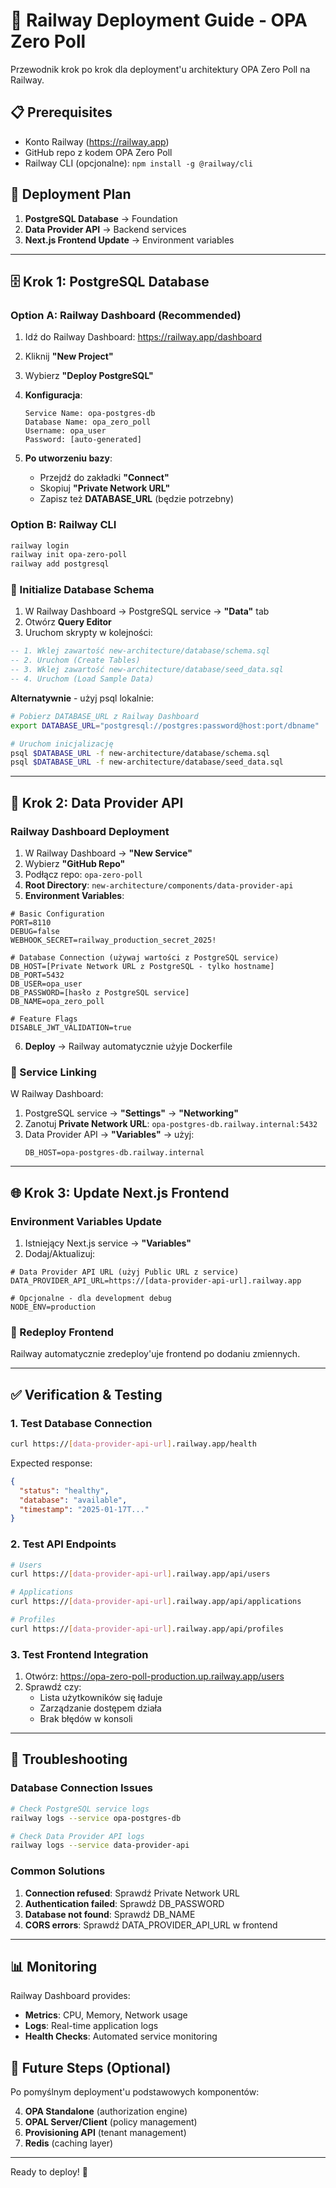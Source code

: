 # 🚀 Railway Deployment Guide - OPA Zero Poll

Przewodnik krok po krok dla deployment'u architektury OPA Zero Poll na Railway.

## 📋 Prerequisites

- Konto Railway (https://railway.app)
- GitHub repo z kodem OPA Zero Poll
- Railway CLI (opcjonalne): `npm install -g @railway/cli`

## 🎯 Deployment Plan

1. **PostgreSQL Database** → Foundation
2. **Data Provider API** → Backend services  
3. **Next.js Frontend Update** → Environment variables

---

## 🗄️ Krok 1: PostgreSQL Database

### Option A: Railway Dashboard (Recommended)

1. Idź do Railway Dashboard: https://railway.app/dashboard
2. Kliknij **"New Project"**
3. Wybierz **"Deploy PostgreSQL"**
4. **Konfiguracja**:
   ```
   Service Name: opa-postgres-db
   Database Name: opa_zero_poll
   Username: opa_user
   Password: [auto-generated]
   ```

5. **Po utworzeniu bazy**:
   - Przejdź do zakładki **"Connect"**
   - Skopiuj **"Private Network URL"** 
   - Zapisz też **DATABASE_URL** (będzie potrzebny)

### Option B: Railway CLI
```bash
railway login
railway init opa-zero-poll
railway add postgresql
```

### 🔧 Initialize Database Schema

1. W Railway Dashboard → PostgreSQL service → **"Data"** tab
2. Otwórz **Query Editor**
3. Uruchom skrypty w kolejności:
   
```sql
-- 1. Wklej zawartość new-architecture/database/schema.sql
-- 2. Uruchom (Create Tables)
-- 3. Wklej zawartość new-architecture/database/seed_data.sql  
-- 4. Uruchom (Load Sample Data)
```

**Alternatywnie** - użyj psql lokalnie:
```bash
# Pobierz DATABASE_URL z Railway Dashboard
export DATABASE_URL="postgresql://postgres:password@host:port/dbname"

# Uruchom inicjalizację
psql $DATABASE_URL -f new-architecture/database/schema.sql
psql $DATABASE_URL -f new-architecture/database/seed_data.sql
```

---

## 🔧 Krok 2: Data Provider API

### Railway Dashboard Deployment

1. W Railway Dashboard → **"New Service"**
2. Wybierz **"GitHub Repo"** 
3. Podłącz repo: `opa-zero-poll` 
4. **Root Directory**: `new-architecture/components/data-provider-api`
5. **Environment Variables**:

```env
# Basic Configuration
PORT=8110
DEBUG=false
WEBHOOK_SECRET=railway_production_secret_2025!

# Database Connection (używaj wartości z PostgreSQL service)
DB_HOST=[Private Network URL z PostgreSQL - tylko hostname]
DB_PORT=5432
DB_USER=opa_user
DB_PASSWORD=[hasło z PostgreSQL service]
DB_NAME=opa_zero_poll

# Feature Flags
DISABLE_JWT_VALIDATION=true
```

6. **Deploy** → Railway automatycznie użyje Dockerfile

### 🔗 Service Linking 

W Railway Dashboard:
1. PostgreSQL service → **"Settings"** → **"Networking"** 
2. Zanotuj **Private Network URL**: `opa-postgres-db.railway.internal:5432`
3. Data Provider API → **"Variables"** → użyj:
   ```
   DB_HOST=opa-postgres-db.railway.internal
   ```

---

## 🌐 Krok 3: Update Next.js Frontend

### Environment Variables Update

1. Istniejący Next.js service → **"Variables"**
2. Dodaj/Aktualizuj:

```env
# Data Provider API URL (użyj Public URL z service)
DATA_PROVIDER_API_URL=https://[data-provider-api-url].railway.app

# Opcjonalne - dla development debug
NODE_ENV=production
```

### 🚀 Redeploy Frontend

Railway automatycznie zredeploy'uje frontend po dodaniu zmiennych.

---

## ✅ Verification & Testing

### 1. Test Database Connection
```bash
curl https://[data-provider-api-url].railway.app/health
```

Expected response:
```json
{
  "status": "healthy",
  "database": "available",
  "timestamp": "2025-01-17T..."
}
```

### 2. Test API Endpoints
```bash
# Users
curl https://[data-provider-api-url].railway.app/api/users

# Applications
curl https://[data-provider-api-url].railway.app/api/applications

# Profiles  
curl https://[data-provider-api-url].railway.app/api/profiles
```

### 3. Test Frontend Integration
1. Otwórz: https://opa-zero-poll-production.up.railway.app/users
2. Sprawdź czy:
   - Lista użytkowników się ładuje
   - Zarządzanie dostępem działa  
   - Brak błędów w konsoli

---

## 🔧 Troubleshooting

### Database Connection Issues
```bash
# Check PostgreSQL service logs
railway logs --service opa-postgres-db

# Check Data Provider API logs  
railway logs --service data-provider-api
```

### Common Solutions
1. **Connection refused**: Sprawdź Private Network URL
2. **Authentication failed**: Sprawdź DB_PASSWORD  
3. **Database not found**: Sprawdź DB_NAME
4. **CORS errors**: Sprawdź DATA_PROVIDER_API_URL w frontend

---

## 📊 Monitoring

Railway Dashboard provides:
- **Metrics**: CPU, Memory, Network usage
- **Logs**: Real-time application logs
- **Health Checks**: Automated service monitoring

## 🔄 Future Steps (Optional)

Po pomyślnym deployment'u podstawowych komponentów:

4. **OPA Standalone** (authorization engine)
5. **OPAL Server/Client** (policy management)  
6. **Provisioning API** (tenant management)
7. **Redis** (caching layer)

---

Ready to deploy! 🚀 